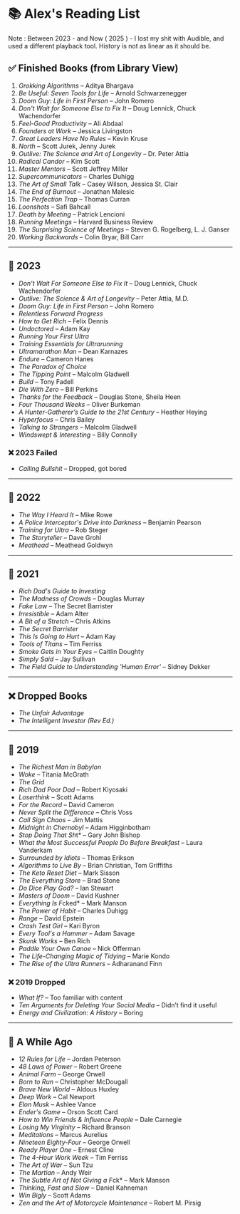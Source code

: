 # 📚 Alex's Reading List

Note : Between 2023 - and Now ( 2025 ) - I lost my shit with Audible, and used a different playback tool. 
History is not as linear as it should be. 

## ✅ Finished Books (from Library View)

1. *Grokking Algorithms* – Aditya Bhargava  
2. *Be Useful: Seven Tools for Life* – Arnold Schwarzenegger  
3. *Doom Guy: Life in First Person* – John Romero  
4. *Don't Wait for Someone Else to Fix It* – Doug Lennick, Chuck Wachendorfer  
5. *Feel-Good Productivity* – Ali Abdaal  
6. *Founders at Work* – Jessica Livingston  
7. *Great Leaders Have No Rules* – Kevin Kruse  
8. *North* – Scott Jurek, Jenny Jurek  
9. *Outlive: The Science and Art of Longevity* – Dr. Peter Attia  
10. *Radical Candor* – Kim Scott  
11. *Master Mentors* – Scott Jeffrey Miller  
12. *Supercommunicators* – Charles Duhigg  
13. *The Art of Small Talk* – Casey Wilson, Jessica St. Clair  
14. *The End of Burnout* – Jonathan Malesic  
15. *The Perfection Trap* – Thomas Curran  
16. *Loonshots* – Safi Bahcall  
17. *Death by Meeting* – Patrick Lencioni  
18. *Running Meetings* – Harvard Business Review  
19. *The Surprising Science of Meetings* – Steven G. Rogelberg, L. J. Ganser  
20. *Working Backwards* – Colin Bryar, Bill Carr  

---

## 📅 2023

- *Don’t Wait For Someone Else to Fix It* – Doug Lennick, Chuck Wachendorfer  
- *Outlive: The Science & Art of Longevity* – Peter Attia, M.D.  
- *Doom Guy: Life in First Person* – John Romero  
- *Relentless Forward Progress*  
- *How to Get Rich* – Felix Dennis  
- *Undoctored* – Adam Kay  
- *Running Your First Ultra*  
- *Training Essentials for Ultrarunning*  
- *Ultramarathon Man* – Dean Karnazes  
- *Endure* – Cameron Hanes  
- *The Paradox of Choice*  
- *The Tipping Point* – Malcolm Gladwell  
- *Build* – Tony Fadell  
- *Die With Zero* – Bill Perkins  
- *Thanks for the Feedback* – Douglas Stone, Sheila Heen  
- *Four Thousand Weeks* – Oliver Burkeman  
- *A Hunter-Gatherer’s Guide to the 21st Century* – Heather Heying  
- *Hyperfocus* – Chris Bailey  
- *Talking to Strangers* – Malcolm Gladwell  
- *Windswept & Interesting* – Billy Connolly  

### ❌ 2023 Failed  
- *Calling Bullshit* – Dropped, got bored  

---

## 📅 2022

- *The Way I Heard It* – Mike Rowe  
- *A Police Interceptor's Drive into Darkness* – Benjamin Pearson  
- *Training for Ultra* – Rob Steger  
- *The Storyteller* – Dave Grohl  
- *Meathead* – Meathead Goldwyn  

---

## 📅 2021

- *Rich Dad's Guide to Investing*  
- *The Madness of Crowds* – Douglas Murray  
- *Fake Law* – The Secret Barrister  
- *Irresistible* – Adam Alter  
- *A Bit of a Stretch* – Chris Atkins  
- *The Secret Barrister*  
- *This Is Going to Hurt* – Adam Kay  
- *Tools of Titans* – Tim Ferriss  
- *Smoke Gets in Your Eyes* – Caitlin Doughty  
- *Simply Said* – Jay Sullivan  
- *The Field Guide to Understanding 'Human Error'* – Sidney Dekker  

---

## ❌ Dropped Books

- *The Unfair Advantage*  
- *The Intelligent Investor (Rev Ed.)*  

---

## 📅 2019

- *The Richest Man in Babylon*  
- *Woke* – Titania McGrath  
- *The Grid*  
- *Rich Dad Poor Dad* – Robert Kiyosaki  
- *Loserthink* – Scott Adams  
- *For the Record* – David Cameron  
- *Never Split the Difference* – Chris Voss  
- *Call Sign Chaos* – Jim Mattis  
- *Midnight in Chernobyl* – Adam Higginbotham  
- *Stop Doing That Sh*t* – Gary John Bishop  
- *What the Most Successful People Do Before Breakfast* – Laura Vanderkam  
- *Surrounded by Idiots* – Thomas Erikson  
- *Algorithms to Live By* – Brian Christian, Tom Griffiths  
- *The Keto Reset Diet* – Mark Sisson  
- *The Everything Store* – Brad Stone  
- *Do Dice Play God?* – Ian Stewart  
- *Masters of Doom* – David Kushner  
- *Everything Is F*cked* – Mark Manson  
- *The Power of Habit* – Charles Duhigg  
- *Range* – David Epstein  
- *Crash Test Girl* – Kari Byron  
- *Every Tool's a Hammer* – Adam Savage  
- *Skunk Works* – Ben Rich  
- *Paddle Your Own Canoe* – Nick Offerman  
- *The Life-Changing Magic of Tidying* – Marie Kondo  
- *The Rise of the Ultra Runners* – Adharanand Finn  

### ❌ 2019 Dropped  
- *What If?* – Too familiar with content  
- *Ten Arguments for Deleting Your Social Media* – Didn’t find it useful  
- *Energy and Civilization: A History* – Boring  

---

## 📖 A While Ago

- *12 Rules for Life* – Jordan Peterson  
- *48 Laws of Power* – Robert Greene  
- *Animal Farm* – George Orwell  
- *Born to Run* – Christopher McDougall  
- *Brave New World* – Aldous Huxley  
- *Deep Work* – Cal Newport  
- *Elon Musk* – Ashlee Vance  
- *Ender's Game* – Orson Scott Card  
- *How to Win Friends & Influence People* – Dale Carnegie  
- *Losing My Virginity* – Richard Branson  
- *Meditations* – Marcus Aurelius  
- *Nineteen Eighty-Four* – George Orwell  
- *Ready Player One* – Ernest Cline  
- *The 4-Hour Work Week* – Tim Ferriss  
- *The Art of War* – Sun Tzu  
- *The Martian* – Andy Weir  
- *The Subtle Art of Not Giving a F*ck* – Mark Manson  
- *Thinking, Fast and Slow* – Daniel Kahneman  
- *Win Bigly* – Scott Adams  
- *Zen and the Art of Motorcycle Maintenance* – Robert M. Pirsig  
